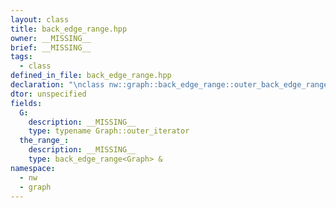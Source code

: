 ```yaml
---
layout: class
title: back_edge_range.hpp
owner: __MISSING__
brief: __MISSING__
tags:
  - class
defined_in_file: back_edge_range.hpp
declaration: "\nclass nw::graph::back_edge_range::outer_back_edge_range_iterator;"
dtor: unspecified
fields:
  G:
    description: __MISSING__
    type: typename Graph::outer_iterator
  the_range_:
    description: __MISSING__
    type: back_edge_range<Graph> &
namespace:
  - nw
  - graph
---
```

